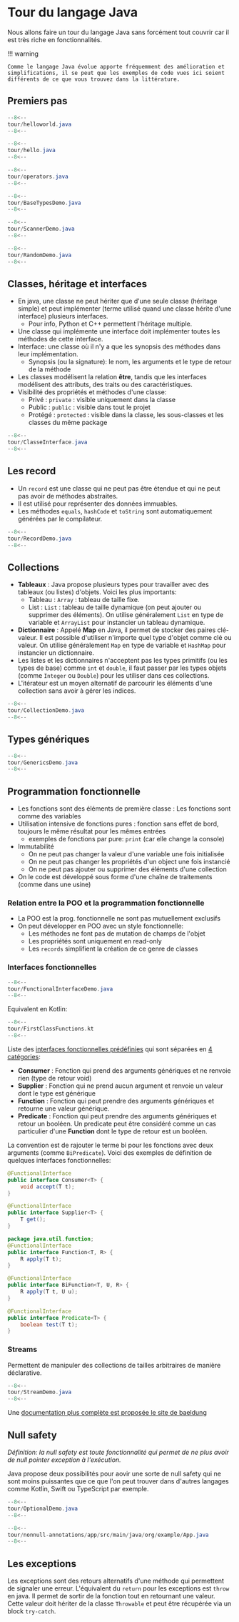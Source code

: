 # Tour du langage Java

Nous allons faire un tour du langage Java sans forcément tout couvrir car il est très riche en fonctionnalités.

!!! warning

    Comme le langage Java évolue apporte fréquemment des amélioration et simplifications, il se peut que les exemples de code vues ici soient différents de ce que vous trouvez dans la littérature.

## Premiers pas

```java title="Hello world"
--8<--
tour/helloworld.java
--8<--
```

```java title="Premières instructions"
--8<--
tour/hello.java
--8<--
```

```java title="Opérations de base"
--8<--
tour/operators.java
--8<--
```

```java title="Types primitifs"
--8<--
tour/BaseTypesDemo.java
--8<--
```

```java title="Lire au clavier"
--8<--
tour/ScannerDemo.java
--8<--
```

```java title="Nombres aléatoires"
--8<--
tour/RandomDemo.java
--8<--
```

## Classes, héritage et interfaces

- En java, une classe ne peut hériter que d'une seule classe (héritage simple) et peut implémenter (terme utilisé quand une classe hérite d'une interface) plusieurs interfaces.
    - Pour info, Python et C++ permettent l'héritage multiple.
- Une classe qui implémente une interface doit implémenter toutes les méthodes de cette interface.
- Interface: une  classe où il n'y a que les synopsis des méthodes dans leur implémentation.
    - Synopsis (ou la signature): le nom, les arguments et le type de retour de la méthode
- Les classes modélisent la relation **être**, tandis que les interfaces modélisent des attributs, des traits ou des caractéristiques.
- Visibilité des propriétés et méthodes d'une classe:
    - Privé : `private` : visible uniquement dans la classe
    - Public : `public` : visible dans tout le projet
    - Protégé : `protected` : visible dans la classe, les sous-classes et les classes du même package

```java
--8<--
tour/ClasseInterface.java
--8<--
```

## Les record

- Un `record` est une classe qui ne peut pas être étendue et qui ne peut pas avoir de méthodes abstraites.
- Il est utilisé pour représenter des données immuables.
- Les méthodes `equals`, `hashCode` et `toString` sont automatiquement générées par le compilateur.

```java
--8<--
tour/RecordDemo.java
--8<--
```

## Collections

- **Tableaux** : Java propose plusieurs types pour travailler avec des tableaux (ou listes) d'objets. Voici les plus importants:
    - Tableau : `Array` : tableau de taille fixe.
    - List : `List` : tableau de taille dynamique (on peut ajouter ou supprimer des éléments). On utilise généralement `List` en type de variable et `ArrayList` pour instancier un tableau dynamique.
- **Dictionnaire** : Appelé **Map** en Java, il permet de stocker des paires clé-valeur. Il est possible d'utiliser n'importe quel type d'objet comme clé ou valeur. On utilise généralement `Map` en type de variable et `HashMap` pour instancier un dictionnaire.
- Les listes et les dictionnaires n'acceptent pas les types primitifs (ou les types de base) comme `int` et `double`, il faut passer par les types objets (comme `Integer` ou `Double`) pour les utiliser dans ces collections.
- L'itérateur est un moyen alternatif de parcourir les éléments d'une collection sans avoir à gérer les indices.

```java
--8<--
tour/CollectionDemo.java
--8<--
```

## Types génériques

```java
--8<--
tour/GenericsDemo.java
--8<--
```

## Programmation fonctionnelle

- Les fonctions sont des éléments de première classe : Les fonctions sont comme des variables
- Utilisation intensive de fonctions pures : fonction sans effet de bord, toujours le même résultat pour les mêmes entrées
    - exemples de fonctions par pure: `print` (car elle change la console)
- Immutabilité
    - On ne peut pas changer la valeur d'une variable une fois initialisée
    - On ne peut pas changer les propriétés d'un object une fois instancié
    - On ne peut pas ajouter ou supprimer des éléments d'une collection
- On le code est développé sous forme d'une chaîne de traitements (comme dans une usine)

### Relation entre la POO et la programmation fonctionnelle

- La POO est la prog. fonctionnelle ne sont pas mutuellement exclusifs
- On peut développer en POO avec un style fonctionnelle:
    - Les méthodes ne font pas de mutation de champs de l'objet
    - Les propriétés sont uniquement en read-only
    - Les `records` simplifient la création de ce genre de classes

### Interfaces fonctionnelles

```java
--8<--
tour/FunctionalInterfaceDemo.java
--8<--
```

Equivalent en Kotlin:

```kt
--8<--
tour/FirstClassFunctions.kt
--8<--
```

Liste des [interfaces fonctionnelles prédéfinies](https://docs.oracle.com/javase/8/docs/api/java/util/function/package-summary.html) qui sont séparées en [4 catégories](https://www.ggorantala.dev/what-are-java-built-in-functional-interfaces/):

- **Consumer** : Fonction qui prend des arguments génériques et ne renvoie rien (type de retour void)
- **Supplier** : Fonction qui ne prend aucun argument et renvoie un valeur dont le type est générique
- **Function** : Fonction qui peut prendre des arguments génériques et retourne une valeur générique.
- **Predicate** : Fonction qui peut prendre des arguments génériques et retour un booléen. Un predicate peut être considéré comme un cas particulier d'une **Function** dont le type de retour est un booléen.

La convention est de rajouter le terme bi pour les fonctions avec deux arguments (comme `BiPredicate`). Voici des exemples de définition de quelques interfaces fonctionnelles:

```java
@FunctionalInterface
public interface Consumer<T> {
    void accept(T t);
}

@FunctionalInterface
public interface Supplier<T> {
    T get();
}

package java.util.function;
@FunctionalInterface
public interface Function<T, R> {
    R apply(T t);
}

@FunctionalInterface
public interface BiFunction<T, U, R> {
    R apply(T t, U u);
}

@FunctionalInterface
public interface Predicate<T> {
    boolean test(T t);
}
```

### Streams

Permettent de manipuler des collections de tailles arbitraires de manière déclarative.

```java
--8<--
tour/StreamDemo.java
--8<--
```

Une [documentation plus complète est proposée le site de baeldung](https://www.baeldung.com/java-8-streams)

## Null safety

_Définition: la null safety est toute fonctionnalité qui permet de ne plus avoir de null pointer exception à l'exécution._

Java propose deux possibilités pour aovir une sorte de null safety qui ne sont moins puissantes que ce que l'on peut trouver dans d'autres langages comme Kotlin, Swift ou TypeScript par exemple.

```java title="Type optionnel"
--8<--
tour/OptionalDemo.java
--8<--
```

```java title="Annotations null"
--8<--
tour/nonnull-annotations/app/src/main/java/org/example/App.java
--8<--
```

## Les exceptions

Les exceptions sont des retours alternatifs d'une méthode qui permettent de signaler une erreur. L'équivalent du `return` pour les exceptions est `throw` en java. Il permet de sortir de la fonction tout en retournant une valeur. Cette valeur doit hériter de la classe `Throwable` et peut être récupérée via un block `try-catch`.
